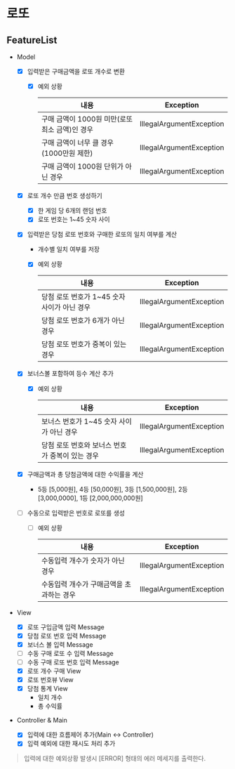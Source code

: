 # 로또

## FeatureList

- Model

    - [X] 입력받은 구매금액을 로또 개수로 변환
    
        * [X] 예외 상황
    
          |내용   |Exception|
          |---|---|
          | 구매 금액이 1000원 미만(로또 최소 금액)인 경우 |IllegalArgumentException|
          | 구매 금액이 너무 클 경우 (1000만원 제한) |IllegalArgumentException|
          | 구매 금액이 1000원 단위가 아닌 경우 |IllegalArgumentException|
        
    - [X] 로또 개수 만큼 번호 생성하기
        * [X] 한 게임 당 6개의 랜덤 번호
        * [X] 로또 번호는 1~45 숫자 사이
        
    - [X] 입력받은 당첨 로또 번호와 구매한 로또의 일치 여부를 계산
        * 개수별 일치 여부를 저장
        * [X] 예외 상황
    
          |내용   |Exception|
          |---|---|
          | 당첨 로또 번호가 1~45 숫자 사이가 아닌 경우 |IllegalArgumentException|
          | 당첨 로또 번호가 6개가 아닌 경우 |IllegalArgumentException|
          | 당첨 로또 번호가 중복이 있는 경우 |IllegalArgumentException|
          
    - [X] 보너스볼 포함하여 등수 계산 추가
        * [X] 예외 상황

          |내용   |Exception|
          |---|---|
          | 보너스 번호가 1~45 숫자 사이가 아닌 경우 |IllegalArgumentException|
          | 당첨 로또 번호와 보너스 번호가 중복이 있는 경우 |IllegalArgumentException|
    
    - [X] 구매금액과 총 당첨금액에 대한 수익률을 계산
        * 5등 [5,000원], 4등 [50,000원], 3등 [1,500,000원], 2등[3,000,0000], 1등 [2,000,000,000원]

    - [ ] 수동으로 입력받은 번호로 로또를 생성
        * [ ] 예외 상황
    
          |내용   |Exception|
          |---|---|
          | 수동입력 개수가 숫자가 아닌 경우 |IllegalArgumentException|
          | 수동입력 개수가 구매금액을 초과하는 경우 |IllegalArgumentException|
    
- View
    - [X] 로또 구입금액 입력 Message 
    - [X] 당첨 로또 번호 입력 Message
    - [X] 보너스 볼 입력 Message
    - [ ] 수동 구매 로또 수 입력 Message
    - [ ] 수동 구매 로또 번호 입력 Message
    - [X] 로또 개수 구매 View
    - [X] 로또 번호뷰 View
    - [X] 당첨 통계 View 
       - 일치 개수
       - 총 수익률
    
- Controller & Main
  
   - [X] 입력에 대한 흐름제어 추가(Main <-> Controller)
   - [X] 입력 예외에 대한 재시도 처리 추가  

> 입력에 대한 예외상황 발생시 [ERROR] 형태의 에러 메세지를 출력한다.
